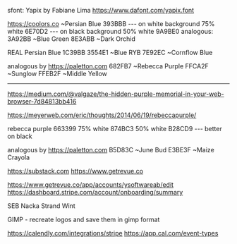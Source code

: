 sfont: Yapix by Fabiane Lima 
https://www.dafont.com/yapix.font




https://coolors.co
~Persian Blue 393BBB --- on white background
75% white 6E70D2 --- on black background
50% white 9A9BE0
analogous:
3A92BB ~Blue Green
8E3ABB ~Dark Orchid 


REAL Persian Blue 1C39BB
3554E1 ~Blue RYB
7E92EC ~Cornflow Blue


analogous by https://paletton.com
682FB7 ~Rebecca Purple
FFCA2F ~Sunglow
FFEB2F ~Middle Yellow


---




https://medium.com/@valgaze/the-hidden-purple-memorial-in-your-web-browser-7d84813bb416

https://meyerweb.com/eric/thoughts/2014/06/19/rebeccapurple/

rebecca purple 663399
75% white 874BC3
50% white B28CD9 --- better on black

analogous by https://paletton.com
B5D83C ~June Bud
E3BE3F ~Maize Crayola





https://substack.com
https://www.getrevue.co

https://www.getrevue.co/app/accounts/ysoftwareab/edit
https://dashboard.stripe.com/account/onboarding/summary

SEB Nacka Strand
Wint


GIMP - recreate logos and save them in gimp format

https://calendly.com/integrations/stripe
https://app.cal.com/event-types
